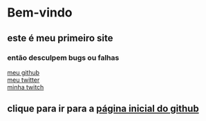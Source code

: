<html> 
 
 



 <body> 

 ## <h1> Bem-vindo </h1>
 <h2> este é meu primeiro site </h2>
 <h3> então desculpem bugs ou falhas </h3>

<a href= "https://github.com/Serjancai"> meu github </a> <br> 
<a href= "https://twitter.com/Caioadornocamp1"> meu twitter  </a> <br>
<a href= "https://www.twitch.tv/serjancai"> minha twitch </a> <br> 
 <h2>  clique para ir para a  <a href="https://github.com/"> página inicial do github </a> <br> </h2>




 </Body> 










</html>
